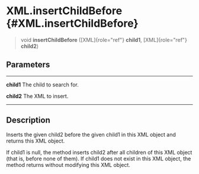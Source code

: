 XML.insertChildBefore {#XML.insertChildBefore}
=====================

> void **insertChildBefore** ([XML]{role="ref"} **child1**,
> [XML]{role="ref"} **child2**)

Parameters
----------

  ------------ --------------------------
  **child1**   The child to search for.

  **child2**   The XML to insert.
  ------------ --------------------------

Description
-----------

Inserts the given child2 before the given child1 in this XML object and
returns this XML object.

If child1 is null, the method inserts child2 after all children of this
XML object (that is, before none of them). If child1 does not exist in
this XML object, the method returns without modifying this XML object.
